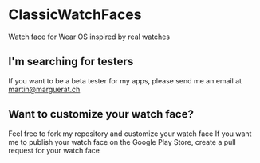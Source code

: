 # ClassicWatchFaces
 Watch face for Wear OS inspired by real watches

## I'm searching for testers
 If you want to be a beta tester for my apps, please send me an email at [martin@marguerat.ch](mailto:martin@marguerat.ch)

## Want to customize your watch face?
 Feel free to fork my repository and customize your watch face
 If you want me to publish your watch face on the Google Play Store, create a pull request for your watch face
